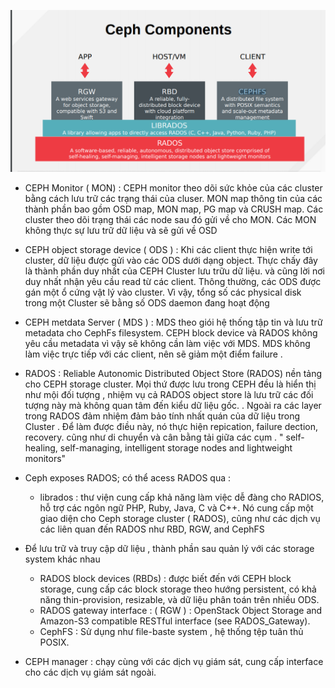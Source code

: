 
![](images/2.png)

- CEPH Monitor ( MON) : CEPH monitor theo dõi sức khỏe của các cluster bằng cách lưu trữ các trạng thái của cluser. MON  map thông tin của các thành phần  bao gồm OSD map, MON map, PG map và CRUSH map. Các cluster theo dõi trạng thái các node sau đó gửi về cho MON. Các MON không thực sự lưu trữ dữ liệu và sẽ gửi về OSD
- CEPH object storage device ( ODS ) : Khi các client thực hiện write tới cluster, dữ liệu được gửi vào các ODS dưới dạng object. Thực chấy đây là thành phần duy nhất của CEPH Cluster lưu trữu dữ liệu. và cũng lời nơi duy nhất nhận yêu cầu read từ các client. Thông thường, các ODS được gán một ổ cứng vật lý vào cluster. Vì vậy, tổng số các physical disk trong một Cluster sẽ bằng số ODS daemon đang hoạt động 
- CEPH metdata Server ( MDS ) : MDS theo giói hệ thống tập tin và lưu trữ metadata cho CephFs filesystem. CEPH block device và RADOS không yêu cầu metadata vì vậy sẽ không cần làm việc với MDS. MDS không làm việc trực tiếp với các client, nên sẽ giảm một điểm failure . 

- RADOS : Reliable Autonomic Distributed Object Store (RADOS) nền tảng cho CEPH storage cluster.  Mọi thứ được lưu trong CEPH đều là hiển thị như mội đối tượng , nhiệm vụ cả RADOS object store là lưu trữ các đối tượng này mà không quan tâm đến kiểu dữ liệu gốc. . Ngoài ra các layer trong RADOS đảm nhiệm đảm bảo tính nhất quán của dữ liệu trong Cluster . Để làm được điều này, nó thực hiện repication, failure dection, recovery. cũng như di chuyển và cân bằng tải giữa các cụm . " self-healing, self-managing, intelligent storage nodes and lightweight monitors"

- Ceph exposes  RADOS; có thể  acess RADOS qua : 
    - librados : thư viện cung cấp khả năng làm việc dễ đàng cho RADIOS, hỗ trợ các ngôn ngữ PHP, Ruby, Java, C và C++. Nó cung cấp một giao diện cho Ceph storage cluster  ( RADOS), cũng như các dịch vụ các liên quan đến RADOS như RBD, RGW, and CephFS

- Để lưu trữ và truy cập dữ liệu , thành phần sau quản lý với các storage system khác nhau 
   - RADOS block devices (RBDs) : được biết đến với CEPH block storage, cung cấp các block storage theo hướng persistent, có khả năng thin-provision, resizable, và dữ liệu phân toán trên nhiều ODS. 
   - RADOS gateway interface : ( RGW ) : OpenStack Object Storage and Amazon-S3 compatible RESTful interface (see RADOS_Gateway).
   - CephFS :   Sử dụng như file-baste system , hệ thống tệp tuân thủ POSIX.

- CEPH manager : chạy cùng với các dịch vụ giám sát, cung cấp interface cho các dịch vụ giám sát ngoài. 